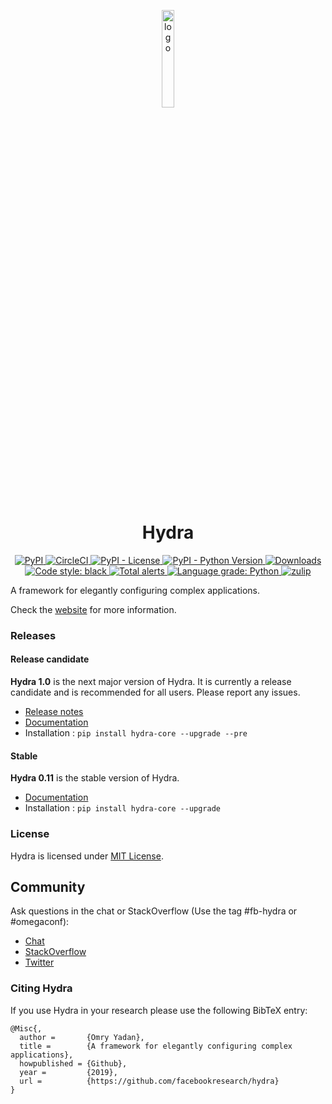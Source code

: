 <p align="center"><img src="https://hydra.cc/img/Hydra-Final_sticker_with_url_final.svg" alt="logo" width="20%" /></p>
<h1 align="center">
  Hydra
</h1>

<p align="center">
  <a href="https://pypi.org/project/hydra-core/">
    <img src="https://img.shields.io/pypi/v/hydra-core" alt="PyPI" />
  </a>
  <a href="https://circleci.com/gh/facebookresearch/hydra">
    <img src="https://img.shields.io/circleci/build/github/facebookresearch/hydra?token=af199cd2deca9e70e53776f9ded96284b10687e9" alt="CircleCI" />
  </a>
  <a href="#">
    <img src="https://img.shields.io/pypi/l/hydra-core" alt="PyPI - License" />
  </a>
  <a href="#">
    <img src="https://img.shields.io/pypi/pyversions/hydra-core" alt="PyPI - Python Version" />
  </a>
  <a href="https://pepy.tech/project/hydra-core/month?versions=0.11.*&versions=1.0.*">
    <img src="https://pepy.tech/badge/hydra-core/month" alt="Downloads" />
  </a>
  <a href="https://github.com/psf/black">
    <img src="https://img.shields.io/badge/code%20style-black-000000.svg" alt="Code style: black" />
  </a>
  <a href="https://lgtm.com/projects/g/facebookresearch/hydra/alerts/">
    <img src="https://img.shields.io/lgtm/alerts/g/facebookresearch/hydra.svg?logo=lgtm&logoWidth=18" alt="Total alerts" />
  </a>
  <a href="https://lgtm.com/projects/g/facebookresearch/hydra/context:python">
    <img src="https://img.shields.io/lgtm/grade/python/g/facebookresearch/hydra.svg?logo=lgtm&logoWidth=18" alt="Language grade: Python" />
  </a>
  <a href="https://hydra-framework.zulipchat.com">
    <img src="https://img.shields.io/badge/zulip-join_chat-brightgreen.svg" alt="zulip" />
  </a>
</p>


A framework for elegantly configuring complex applications.

Check the [website](https://hydra.cc/) for more information.

### Releases
#### Release candidate
**Hydra 1.0** is the next major version of Hydra. It is currently a release candidate and is recommended for all users.
Please report any issues.
- [Release notes](https://github.com/facebookresearch/hydra/releases/tag/hydra-1.0.0rc1)
- [Documentation](https://hydra.cc/docs/next/intro)
- Installation : `pip install hydra-core --upgrade --pre`

#### Stable
**Hydra 0.11** is the stable version of Hydra.
- [Documentation](https://hydra.cc/docs/intro)
- Installation : `pip install hydra-core --upgrade`

### License
Hydra is licensed under [MIT License](LICENSE).

## Community
Ask questions in the chat or StackOverflow (Use the tag #fb-hydra or #omegaconf):
* [Chat](https://hydra-framework.zulipchat.com)
* [StackOverflow](https://stackexchange.com/filters/391828/hydra-questions)
* [Twitter](https://twitter.com/Hydra_Framework)


### Citing Hydra
If you use Hydra in your research please use the following BibTeX entry:
```text
@Misc{,
  author =       {Omry Yadan},
  title =        {A framework for elegantly configuring complex applications},
  howpublished = {Github},
  year =         {2019},
  url =          {https://github.com/facebookresearch/hydra}
}
```

